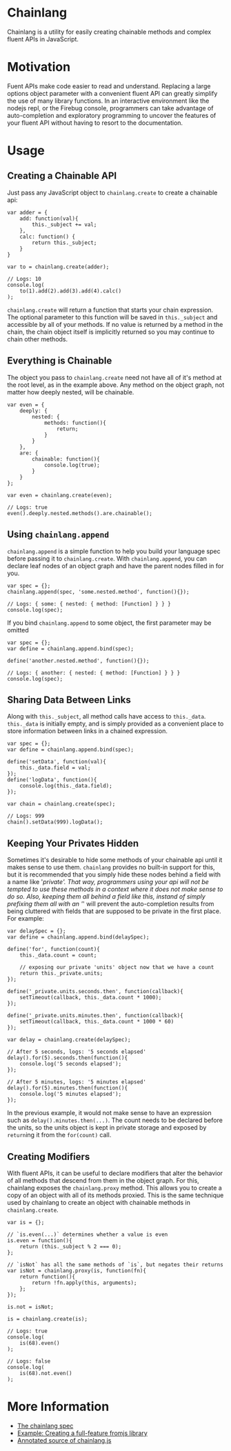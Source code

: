 Chainlang
=========

Chainlang is a utility for easily creating chainable methods and complex fluent APIs in JavaScript.

Motivation
==========

Fuent APIs make code easier to read and understand. Replacing a large options object parameter with a convenient
fluent API can greatly simplify the use of many library functions. In an interactive environment like the
nodejs repl, or the Firebug console, programmers can take advantage of auto-completion and exploratory programming
to uncover the features of your fluent API without having to resort to the documentation.

Usage
=====

Creating a Chainable API
------------------------

Just pass any JavaScript object to `chainlang.create` to create a chainable api:

```
var adder = {
    add: function(val){ 
        this._subject += val; 
    },
    calc: function() { 
        return this._subject; 
    }
}

var to = chainlang.create(adder);

// Logs: 10
console.log(
    to(1).add(2).add(3).add(4).calc()
);
```

`chainlang.create` will return a function that starts your chain expression. The optional parameter
to this function will be saved in `this._subject` and accessible by all of your methods. If no value
is returned by a method in the chain, the chain object itself is implicitly returned so you may
continue to chain other methods.

Everything is Chainable
-----------------------

The object you pass to `chainlang.create` need not have all of it's method at the root level, as in
the example above. Any method on the object graph, not matter how deeply nested, will be chainable.

```
var even = {
    deeply: {
        nested: {
            methods: function(){
                return;   
            }
        }
    },
    are: {
        chainable: function(){
            console.log(true);   
        }
    }
};

var even = chainlang.create(even);

// Logs: true
even().deeply.nested.methods().are.chainable();
```

Using `chainlang.append`
------------------------

`chainlang.append` is a simple function to help you build your language spec before passing it to
`chainlang.create`. With `chainlang.append`, you can declare leaf nodes of an object graph and
have the parent nodes filled in for you.

```
var spec = {};
chainlang.append(spec, 'some.nested.method', function(){});

// Logs: { some: { nested: { method: [Function] } } }
console.log(spec);
```

If you bind `chainlang.append` to some object, the first parameter may be omitted

```
var spec = {};
var define = chainlang.append.bind(spec);

define('another.nested.method', function(){});

// Logs: { another: { nested: { method: [Function] } } }
console.log(spec);
```

Sharing Data Between Links
--------------------------

Along with `this._subject`, all method calls have access to `this._data`. `this._data` is initially
empty, and is simply provided as a convenient place to store information between links in a chained
expression.

```
var spec = {};
var define = chainlang.append.bind(spec);

define('setData', function(val){ 
    this._data.field = val; 
});
define('logData', function(){ 
    console.log(this._data.field); 
});

var chain = chainlang.create(spec);

// Logs: 999
chain().setData(999).logData();
```

Keeping Your Privates Hidden
----------------------------

Sometimes it's desirable to hide some methods of your chainable api until it makes sense to use them.
`chainlang` provides no built-in support for this, but it is recommended that you simply hide these nodes
behind a field with a name like '_private'. That way, programmers using your api will not be tempted to use
these methods in a context where it does not make sense to do so. Also, keeping them *all* behind
a field like this, instand of simply prefixing them all with an '_' will prevent the auto-completion
results from being cluttered with fields that are supposed to be private in the first place. For example:

```
var delaySpec = {};
var define = chainlang.append.bind(delaySpec);

define('for', function(count){
    this._data.count = count;
    
    // exposing our private 'units' object now that we have a count
    return this._private.units;
});

define('_private.units.seconds.then', function(callback){
    setTimeout(callback, this._data.count * 1000);
});

define('_private.units.minutes.then', function(callback){
    setTimeout(callback, this._data.count * 1000 * 60)
});

var delay = chainlang.create(delaySpec);

// After 5 seconds, logs: '5 seconds elapsed'
delay().for(5).seconds.then(function(){
    console.log('5 seconds elapsed');
});

// After 5 minutes, logs: '5 minutes elapsed'
delay().for(5).minutes.then(function(){
    console.log('5 minutes elapsed');
});
```

In the previous example, it would not make sense to have an expression such as `delay().minutes.then(...)`.
The count needs to be declared before the units, so the units object is kept in private storage and exposed
by `return`ing it from the `for(count)` call.

Creating Modifiers
------------------

With fluent APIs, it can be useful to declare modifiers that alter the behavior of all methods that descend
from them in the object graph. For this, chainlang exposes the `chainlang.proxy` method. This allows you to
create a copy of an object with all of its methods proxied. This is the same technique used by
chainlang to create an object with chainable methods in `chainlang.create`.

```
var is = {};

// `is.even(...)` determines whether a value is even
is.even = function(){
    return (this._subject % 2 === 0);
};

// `isNot` has all the same methods of `is`, but negates their returns
var isNot = chainlang.proxy(is, function(fn){
    return function(){
        return !fn.apply(this, arguments);  
    };
});

is.not = isNot;

is = chainlang.create(is);

// Logs: true
console.log(
    is(68).even()
);

// Logs: false
console.log(
    is(68).not.even()
);
```

More Information
================

* [The chainlang spec](http://jbreeden.github.io/chainlang/spec/spec.html)
* [Example: Creating a full-feature fromjs library](http://jbreeden.github.io/chainlang/fromjs/from.html)
* [Annotated source of chainlang.js](http://jbreeden.github.io/chainlang/source/chainlang.html)
